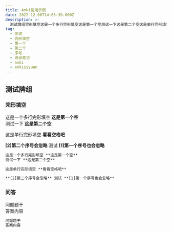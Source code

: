```yaml
---
title: Anki使用示例
date: 2022-12-06T14:05:39.000Z
description: >-
  测试牌组完形填空这是一个多行完形填空这是第一个空测试一下这是第二个空这是单行完形填空看看空格吧[]第二个序号会忽略测试[]第一个序号也会忽略这是一个多行完形填空这是第一个空测试一下这是第二个空这是单行完形填空看看空格吧[]第二个序号会忽略测试[]第一个序号也会忽略问答问题题干答案内容问题题干答案内容‍
tag:
  - 测试
  - 完形填空
  - 第一个
  - 第二个
  - 序号
  - 思源笔记
  - anki
  - ankisiyuan
---
```




## 测试牌组

### 完形填空

这是一个多行完形填空 **这是第一个空**  
测试一下 **这是第二个空**

这是单行完形填空 **看看空格吧**

**[2]第二个序号会忽略** 测试 **[1]第一个序号也会忽略**

```markdown
这是一个多行完形填空 **这是第一个空**
测试一下 **这是第二个空**

这是单行完形填空 **看看空格吧**

**[2]第二个序号会忽略** 测试 **[1]第一个序号也会忽略**
```

### 问答

问题题干  
答案内容

```markdown
问题题干
答案内容
```

‍

